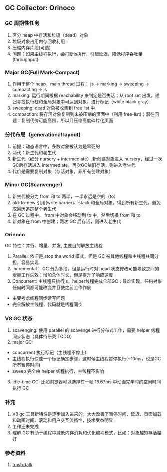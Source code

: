 ## GC Collector: Orinoco

### GC 周期性任务

1. 区分 heap 中存活和垃圾（dead）对象
2. 垃圾对象占用内存回收利用
3. 压缩内存片段(可选)
4. 问题：如果主线程执行，会打断js执行，引起延迟，降低程序吞吐量(throughput)

### Major GC(Full Mark-Compact)

1. 作用于整个 heap，main thread 过程： js -> marking -> sweeping -> compacting -> js
2. marking: 运行期间根据 reachability 来判定是否失活；从 root set 出发，递归寻找执行栈和全局对象中可达到对象，进行标记（white black gray）
3. sweeping: dead 对象被收集到 free list 中
4. compaction: 将存活对象复制到未被压缩的页面中（利用 free-list)；潜在问题：复制代价可能高昂，所以只压缩高度碎片化页面

### 分代布局（generational layout)

1. 前提：动态语言中，多数对象被认为是早死的
2. 两代：新生代和老生代
3. 新生代（细分 nursery + intermediate）,新创建对象进入 nursery，经过一次GC后存活进入 intermediate，再次GC依旧存活，则进入老生代
4. 代价是需要复制对象（存活对象，非所有创建对象）

### Minor GC(Scanvenger)

1. 新生代被分为 from 和 to 两半，一半永远是空的（to）
2. old-to-new 引用(write barrier)、stack 和全局对象，得到所有新生代，避免取遍历追踪整个老生代
3. 在 GC 过程中， from 中对象会移动到 to 中，然后切换 from 和 to
4. 新对象在 from 中创建；两次 GC 后存活，则进入老生代

### Orinoco

GC 特性：并行、增量、并发, 主要目的解放主线程

1. Parallel: 依旧是 stop the world 模式，但是 GC 被其他线程和主线程共同分担，容易实现
2. Incremental： GC 分为多段，但是运行时对 head 状态修改可能导致之间的增量工作失效；增加总体时长，但是提升了响应速度
3. Concurrent: 主线程只执行js，helper线程完成全部GC；最难实现，任何对象任何时间都可能改变并且使之前工作作废

  - 主要考虑线程同步读写问题
  - 完全解放主线程，代码就是线程同步

### V8 GC 状态

1. scavenging: 使用 parallel 的 scavenge 进行分布式工作，需要 helper 线程同步状态（具体待研究 TODO）
2. major GC: 

  - concurrent 执行标记（主线程不停止）
  - 主线程执行快速一个标记确定步骤，这时候主线程暂停执行(~10ms，也是GC所有暂停时间)
  - sweep 完全由 helper 线程执行，主线程不影响

3. Idle-time GC: 比如浏览器可以选择在一帧 16.67ms 中动画完毕时的空闲时间执行 GC

### 补充

1. V8 gc 工具新特性是逐步加入进来的，大大改善了暂停时间、延迟、页面加载和动画时间、滚动和用户交互流畅性，技术受益明显
2. 工作还未完成
3. 理解 GC 有助于编程中减低内存消耗和优化编程模式，比如：对象越短存活越好

### 参考资料

1. [trash-talk](https://v8.dev/blog/trash-talk)
